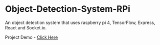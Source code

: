 # Object-Detection-System-RPi
An object detection system that uses raspberry pi 4, TensorFlow, Express, React and Socket.io.

Project Demo - [Click Here](https://drive.google.com/file/d/1jlMMihbOwFs_UxfUVcTRDTs2j2JIuGuP/view?usp=share_link)
